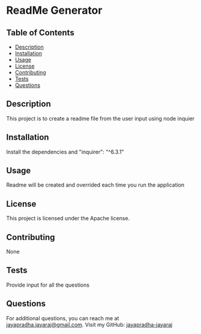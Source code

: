 # ReadMe Generator

  ## Table of Contents
- [Description](#description)
- [Installation](#installation)
- [Usage](#usage)
- [License](#license)
- [Contributing](#contributing)
- [Tests](#tests)
- [Questions](#questions)

## Description
This project is to create a readme file from the user input using node inquier

## Installation
Install the dependencies and  "inquirer": "^6.3.1"

## Usage
Readme will be created and overrided each time you run the application

## License
This project is licensed under the Apache license.

## Contributing
None

## Tests
Provide input for all the questions

## Questions
For additional questions, you can reach me at jayapradha.jayaraj@gmail.com.
Visit my GitHub: [jayapradha-jayaraj](https://github.com/jayapradha-jayaraj)

